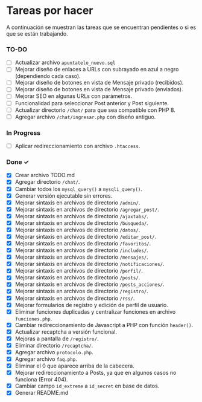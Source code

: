 # Tareas por hacer

A continuación se muestran las tareas que se encuentran pendientes o si es que se están trabajando.

### TO-DO

- [ ] Actualizar archivo `apuntatelo_nuevo.sql`
- [ ] Mejorar diseño de enlaces a URLs con subrayado en azul a negro (dependiendo cada caso).
- [ ] Mejorar diseño de botones en vista de Mensaje privado (recibidos).
- [ ] Mejorar diseño de botones en vista de Mensaje privado (enviados).
- [ ] Mejorar SEO en algunas URLs con parámetros.
- [ ] Funcionalidad para seleccionar Post anterior y Post siguiente.
- [ ] Actualizar directorio `/chat/` para que sea compatible con PHP 8.
- [ ] Agregar archivo `/chat/ingresar.php` con diseño antiguo.

### In Progress

- [ ] Aplicar redireccionamiento con archivo `.htaccess`.

### Done ✓

- [x] Crear archivo TODO.md
- [x] Agregar directorio `/chat/`.
- [x] Cambiar todos los `mysql_query()` a `mysqli_query()`.
- [x] Generar versión ejecutable sin errores.
- [x] Mejorar sintaxis en archivos de directorio `/admin/`.
- [x] Mejorar sintaxis en archivos de directorio `/agregar_post/`.
- [x] Mejorar sintaxis en archivos de directorio `/ajaxtabs/`.
- [x] Mejorar sintaxis en archivos de directorio `/busqueda/`.
- [x] Mejorar sintaxis en archivos de directorio `/datos/`.
- [x] Mejorar sintaxis en archivos de directorio `/editar_post/`.
- [x] Mejorar sintaxis en archivos de directorio `/favoritos/`.
- [x] Mejorar sintaxis en archivos de directorio `/includes/`.
- [x] Mejorar sintaxis en archivos de directorio `/mensajes/`.
- [x] Mejorar sintaxis en archivos de directorio `/notificaciones/`.
- [x] Mejorar sintaxis en archivos de directorio `/perfil/`.
- [x] Mejorar sintaxis en archivos de directorio `/posts/`.
- [x] Mejorar sintaxis en archivos de directorio `/posts_acciones/`.
- [x] Mejorar sintaxis en archivos de directorio `/registro/`.
- [x] Mejorar sintaxis en archivos de directorio `/rss/`.
- [x] Mejorar formularios de registro y edición de perfil de usuario.
- [x] Eliminar funciones duplicadas y centralizar funciones en archivo `funciones.php`.
- [x] Cambiar redireccionamiento de Javascript a PHP con función `header()`.
- [x] Actualizar recaptcha a versión funcional.
- [x] Mejoras a pantalla de `/registro/`.
- [x] Eliminar directorio `/recaptcha/`.
- [x] Agregar archivo `protocolo.php`.
- [x] Agregar archivo `faq.php`.
- [x] Eliminar el 0 que aparece arriba de la cabecera.
- [x] Mejorar redireccionamiento a Posts, ya que en algunos casos no funciona (Error 404).
- [x] Cambiar campo `id_extreme` a `id_secret` en base de datos.
- [x] Generar README.md